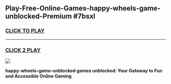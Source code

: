 
## Play-Free-Online-Games-happy-wheels-game-unblocked-Premium #7bsxl
<h3>
<a href="https://premium.freeplayer.one?title=happy-wheels-game-unblocked&ref=8M">CLICK TO PLAY</a></h3>
<hr>

<h3>
<a href="https://premium.freeplayer.one?title=happy-wheels-game-unblocked&ref=8M">CLICK 2 PLAY</a>
  
</h3>

<a href="https://premium.freeplayer.one?title=happy-wheels-game-unblocked&ref=8M"><img src="https://clearcache.store/games.png"></a>


**happy-wheels-game-unblocked games unblocked: Your Gateway to Fun and Accessible Online Gaming**
